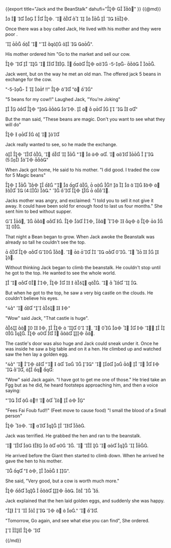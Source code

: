 {{export
title="Jack and the BeanStalk"
dahufi="  "
}}
{{@md}}

      .         .

Once there was a boy called Jack, He lived with his mother and they were poor .

    "    ".

His mother ordered him "Go to the market and sell our cow.

      .     -5--   .

Jack went, but on the way he met an old man. The offered jack 5 beans in exchange for the cow.

"-5--   f !!"   " "

"5 beans for my cow!!" Laughed Jack, "You're Joking"

    "  .         "

But the man said, "These beans are magic. Don't you want to see what they will do"

      

Jack really wanted to see, so he made the exchange.

   ,     "   .      (5:)  "

When Jack got home, He said to his mother. "I did good. I traded the cow for 5 Magic beans"

      "   ,   !!          (4:) ."      .

Jacks mother was angry, and exclaimed: "I told you to sell it not give it away. It could have been sold for enough food to last us four months."  She sent him to bed without supper.

 ,    .   ,          .

That night a Bean began to grow. When Jack awoke the Beanstalk was already so tall he couldn't see the top.

     .       .      .

Without thinking Jack began to climb the beanstalk. He couldn't stop until he got to the top. He wanted to see the whole world.

    ,      .     .

But when he got to the top, he saw a very big castle on the clouds. He couldn't believe his eyes.

""   "   "

"Wow" said Jack, "That castle is huge".

    ,      .           .       .

The castle's door was also huge and Jack could sneak under it. Once he was inside he saw a big table and on it a hen. He climbed up and watched saw the hen lay a golden egg.

""    "     "          ,   :

"Wow" said Jack again. "I have got to get me one of those." He tried take an Fgg but as he did, he heard footsteps approaching him, and then a voice saying:

"   !!      "  

"Fees Fai Foub fud!!" (Feet move to cause food) "I small the blood of a Small person"

 .      .

Jack was terrified. He grabbed the hen and ran to the beanstalk.

       .        .

He arrived before the Giant then started to climb down. When he arrived he gave the hen to his mother.

  " ,    ".

She said, "Very good, but a cow is worth much more."

      .   .

Jack explained that the hen laid golden eggs, and suddenly she was happy.

"        ."  .

"Tomorrow, Go again, and see what else you can find", She ordered.

   

{{/md}}

